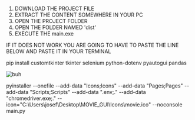 1. DOWNLOAD THE PROJECT FILE
2. EXTRACT THE CONTENT SOMEWHERE IN YOUR PC
3. OPEN THE PROJECT FOLDER
4. OPEN THE FOLDER NAMED 'dist'
5. EXECUTE THE main.exe

IF IT DOES NOT WORK YOU ARE GOING TO HAVE TO PASTE THE LINE BELOW AND PASTE IT IN YOUR TERMINAL

pip install customtkinter tkinter selenium python-dotenv pyautogui pandas


![buh](https://github.com/FlamingoLindo/MOVIE_GUI/assets/101421364/ac28ee4d-4ab2-4706-9bb7-18459fddaa57)

pyinstaller --onefile --add-data "Icons;Icons" --add-data "Pages;Pages" --add-data "Scripts;Scripts" --add-data ".env;." --add-data "chromedriver.exe;." --icon="C:\\Users\\josef\\Desktop\\MOVIE_GUI\\Icons\\movie.ico" --noconsole main.py



